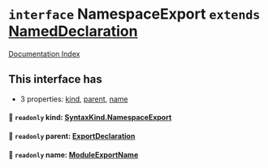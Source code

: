 # `interface` NamespaceExport `extends` [NamedDeclaration](../private.interface.NamedDeclaration/README.md)

[Documentation Index](../README.md)

## This interface has

- 3 properties:
[kind](#-readonly-kind-syntaxkindnamespaceexport),
[parent](#-readonly-parent-exportdeclaration),
[name](#-readonly-name-moduleexportname)


#### 📄 `readonly` kind: [SyntaxKind.NamespaceExport](../private.enum.SyntaxKind/README.md#namespaceexport--280)



#### 📄 `readonly` parent: [ExportDeclaration](../private.interface.ExportDeclaration/README.md)



#### 📄 `readonly` name: [ModuleExportName](../private.type.ModuleExportName/README.md)



